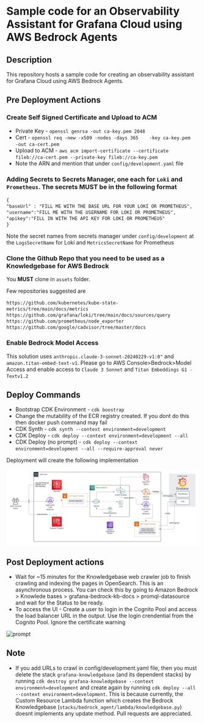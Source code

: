 
# Sample code for an Observability Assistant for Grafana Cloud using AWS Bedrock Agents

## Description

This repository hosts a sample code for creating an observability assistant for Grafana Cloud using AWS Bedrock Agents.

## Pre Deployment Actions
### Create Self Signed Certificate and Upload to ACM

* Private Key - `openssl genrsa -out ca-key.pem 2048`
* Cert - `openssl req -new -x509 -nodes -days 365    -key ca-key.pem    -out ca-cert.pem`
* Upload to ACM - `aws acm import-certificate --certificate fileb://ca-cert.pem --private-key fileb://ca-key.pem`
* Note the ARN and mention that under `config/development.yaml` file

### Adding Secrets to Secrets Manager, one each for `Loki` and `Prometheus`. The secrets MUST be in the following format

```
{
"baseUrl" : "FILL ME WITH THE BASE URL FOR YOUR LOKI OR PROMETHEUS",
"username":"FILL ME WITH THE USERNAME FOR LOKI OR PROMETHEUS",
"apikey":"FILL IN WITH THE API KEY FOR LOKI OR PROMETHEUS"
}
```

Note the secret names from secrets manager under `config/development` at the `LogsSecretName` for Loki and `MetricsSecretName` for Prometheus

### Clone the Github Repo that you need to be used as a Knowledgebase for AWS Bedrock

You **MUST** clone in `assets` folder.

Few repositories suggested are 

```
https://github.com/kubernetes/kube-state-metrics/tree/main/docs/metrics
https://github.com/grafana/loki/tree/main/docs/sources/query
https://github.com/prometheus/node_exporter
https://github.com/google/cadvisor/tree/master/docs
```

### Enable Bedrock Model Access

This solution uses `anthropic.claude-3-sonnet-20240229-v1:0"` and `amazon.titan-embed-text-v1`. Please go to AWS Console>Bedrock>Model Access and enable access to `Claude 3 Sonnet` and `Titan Embeddings G1 - Textv1.2`


## Deploy Commands

* Bootstrap CDK Environment - `cdk boostrap`
* Change the mutability of the ECR registry created. If you dont do this then docker push command may fail
* CDK Synth - `cdk synth --context environment=development`
* CDK Deploy - `cdk deploy --context environment=development --all`
* CDK Deploy (no prompt) - `cdk deploy --context environment=development --all --require-approval never`

Deployment will create the following implementation

![image](./images/grafana-genai-asssistant.jpeg)

## Post Deployment actions

* Wait for ~15 minutes for the Knowledgebase web crawler job to finish crawling and indexing the pages in OpenSearch. This is an asynchronous process. You can check this by going to Amazon Bedrock > Knowlede bases > grafana-bedrock-kb-docs > promql-datasource and wait for the Status to be ready.
* To access the UI - Create a user to login in the Cognito Pool and access the load balancer URL in the output. Use the login crendential from the Cognito Pool. Ignore the certificate warning

![prompt](./images/prompts.gif)


## Note

* If you add URLs to crawl in config/development.yaml file, then you must delete the stack `grafana-knowledgebase` (and its dependent stacks) by running `cdk destroy grafana-knowledgebase --context environment=development` and create again by running `cdk deploy --all --context environment=development`. This is because currently, the Custom Resource Lambda function which creates the Bedrock Knowledgebase (`stacks/bedrock_agent/lambda/knowledgebase.py`) doesnt implements any update method. Pull requests are appreciated.